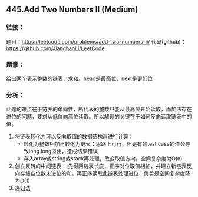 ## 445.Add Two Numbers II (Medium)

### **链接**：
题目：https://leetcode.com/problems/add-two-numbers-ii/
代码(github)：https://github.com/JianghanLi/LeetCode

### **题意**：
给出两个表示整数的链表，求和。head是最高位，next是更低位

### **分析**：
此题的难点在于链表的单向性，所代表的整数只能从最高位开始读取，而加法存在进位的问题，要求从低位向高位读取。所以解题的关键在于如何反向读取链表中的值。
1. 将链表转化为可以反向取值的数据结构再进行计算：
	- 转化为整数相加再转化为链表：思路上可行，但是有的test case的值会导致long long溢出，造成结果错误
	- 存入array或string或stack再处理，改变取值方向，空间复杂度为O(n)
2. 创立反转的中间链表：
	先得两链表长度，正序对位取值相加，并建立新链表反向存储各位数未进位的和。再正序读取此链表处理进位，优势是空间复杂度降为O(1)
3. 递归法